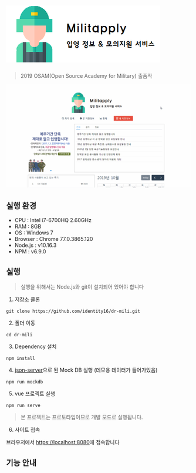 # ![logo](./public/img/logo.png)
> 2019 OSAM(Open Source Academy for Military) 출품작

![intro](./img/intro.gif)

## 실행 환경
- CPU : Intel i7-6700HQ 2.60GHz
- RAM : 8GB
- OS : Windows 7
- Browser : Chrome 77.0.3865.120
- Node.js : v10.16.3
- NPM : v6.9.0

## 실행
> 실행을 위해서는 Node.js와 git이 설치되어 있어야 합니다
1. 저장소 클론
```
git clone https://github.com/identity16/dr-mili.git
```
2. 폴더 이동
```
cd dr-mili
```
3. Dependency 설치
```
npm install
```
4. [json-server](https://github.com/typicode/json-server)으로 된 Mock DB 실행 (데모용 데이터가 들어가있음)
```
npm run mockdb
```
5. vue 프로젝트 실행
```
npm run serve
```
> 본 프로젝트는 프로토타입이므로 개발 모드로 실행됩니다.
6. 사이트 접속

브라우저에서 [https://localhost:8080](https://localhost:8080)에 접속합니다

## 기능 안내
